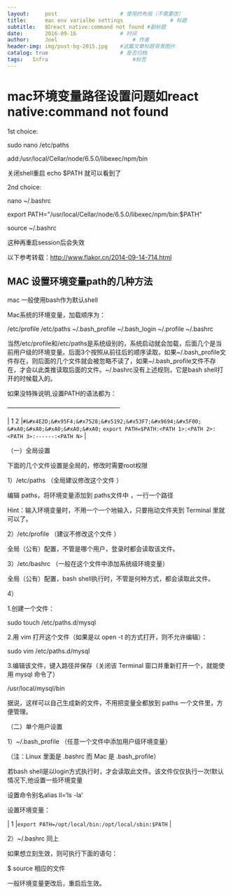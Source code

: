 ```yaml
---
layout:     post   				    # 使用的布局（不需要改）
title:      mac env varialbe settings				# 标题 
subtitle:   如react native:command not found #副标题
date:       2016-09-16 				# 时间
author:     Joel 						# 作者
header-img: img/post-bg-2015.jpg 	#这篇文章标题背景图片
catalog: true 						# 是否归档
tags:	Infra							#标签
---
```

<h1><a id="macreact_nativecommand_not_found_1"></a>mac环境变量路径设置问题如react native:command not found</h1>
<p>1st choice:</p>
<p>sudo nano /etc/paths</p>
<p>add:/usr/local/Cellar/node/6.5.0/libexec/npm/bin</p>
<p>关闭shell重启 echo $PATH 就可以看到了</p>
<p>2nd choice:</p>
<p>nano ~/.bashrc</p>
<p>export PATH=&quot;/usr/local/Cellar/node/6.5.0/libexec/npm/bin:$PATH&quot;</p>
<p>source ~/.bashrc</p>
<p>这种再重启session后会失效</p>
<p>以下参考转载：<a href="http://www.flakor.cn/2014-09-14-714.html">http://www.flakor.cn/2014-09-14-714.html</a></p>
<h2><a id="MAC_path_23"></a>MAC 设置环境变量path的几种方法</h2>
<p>mac 一般使用bash作为默认shell</p>
<p>Mac系统的环境变量，加载顺序为：</p>
<p>/etc/profile /etc/paths ~/.bash_profile ~/.bash_login ~/.profile ~/.bashrc</p>
<p>当然/etc/profile和/etc/paths是系统级别的，系统启动就会加载，后面几个是当前用户级的环境变量。后面3个按照从前往后的顺序读取，如果~/.bash_profile文件存在，则后面的几个文件就会被忽略不读了，如果~/.bash_profile文件不存在，才会以此类推读取后面的文件。~/.bashrc没有上述规则，它是bash shell打开的时候载入的。</p>
<p>如果没特殊说明,设置PATH的语法都为：</p>
<p>——————————————————-</p>
<p>| 1 2 |<code>#&amp;#x4E2D;&amp;#x95F4;&amp;#x7528;&amp;#x5192;&amp;#x53F7;&amp;#x9694;&amp;#x5F00;</code> <code>&amp;#xA0;&amp;#xA0;&amp;#xA0;&amp;#xA0;&amp;#xA0;</code> <code>export PATH=$PATH:&lt;PATH 1&gt;:&lt;PATH 2&gt;:&lt;PATH 3&gt;:------:&lt;PATH N&gt;</code> |</p>
<p>（一）全局设置</p>
<p>下面的几个文件设置是全局的，修改时需要root权限</p>
<p>1）/etc/paths （全局建议修改这个文件 ）</p>
<p>编辑 paths，将环境变量添加到 paths文件中 ，一行一个路径</p>
<p>Hint：输入环境变量时，不用一个一个地输入，只要拖动文件夹到 Terminal 里就可以了。</p>
<p>2）/etc/profile （建议不修改这个文件 ）</p>
<p>全局（公有）配置，不管是哪个用户，登录时都会读取该文件。</p>
<p>3）/etc/bashrc （一般在这个文件中添加系统级环境变量）</p>
<p>全局（公有）配置，bash shell执行时，不管是何种方式，都会读取此文件。</p>
<p>4）</p>
<p>1.创建一个文件：</p>
<p>sudo touch /etc/paths.d/mysql</p>
<p>2.用 vim 打开这个文件（如果是以 open -t 的方式打开，则不允许编辑）：</p>
<p>sudo vim /etc/paths.d/mysql</p>
<p>3.编辑该文件，键入路径并保存（关闭该 Terminal 窗口并重新打开一个，就能使用 mysql 命令了）</p>
<p>/usr/local/mysql/bin</p>
<p>据说，这样可以自己生成新的文件，不用把变量全都放到 paths 一个文件里，方便管理。</p>
<p>（二）单个用户设置</p>
<p>1）~/.bash_profile （任意一个文件中添加用户级环境变量）</p>
<p>（注：Linux 里面是 .bashrc 而 Mac 是 .bash_profile）</p>
<p>若bash shell是以login方式执行时，才会读取此文件。该文件仅仅执行一次!默认情况下,他设置一些环境变量</p>
<p>设置命令别名alias ll=‘ls -la’</p>
<p>设置环境变量：</p>
<p>| 1 |<code>export PATH=/opt/local/bin:/opt/local/sbin:$PATH</code> |</p>
<p>2）~/.bashrc 同上</p>
<p>如果想立刻生效，则可执行下面的语句：</p>
<p>$ source 相应的文件</p>
<p>一般环境变量更改后，重启后生效。</p>
